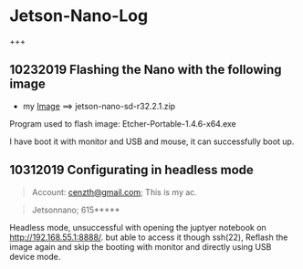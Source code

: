 # Jetson-Nano-Log
+++
## 10232019 Flashing the Nano with the following image 
+ my [Image](https://developer.nvidia.com/embedded/learn/get-started-jetson-nano-devkit#intro) ==> jetson-nano-sd-r32.2.1.zip

Program used to flash image: Etcher-Portable-1.4.6-x64.exe

I have boot it with monitor and USB and mouse, it can successfully boot up.

## 10312019 Configurating in headless mode
> Account:
> cenzth@gmail.com;
> This is my ac.

> Jetsonnano;
> 615*****

Headless mode, unsuccessful with opening the juptyer notebook on http://192.168.55.1:8888/. but able to access it though ssh(22),
Reflash the image again and skip the booting with monitor and directly using USB device mode.
